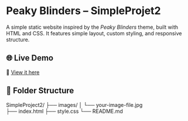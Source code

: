 # Peaky Blinders – SimpleProjet2

A simple static website inspired by the *Peaky Blinders* theme, built with HTML and CSS.
It features simple layout, custom styling, and responsive structure.

## 🌐 Live Demo
🔗 [View it here](https://rachel-thu.github.io/SimpleProject2/)

## 📁 Folder Structure
SimpleProject2/
├── images/
│   └── your-image-file.jpg    
├── index.html
├── style.css
└── README.md
